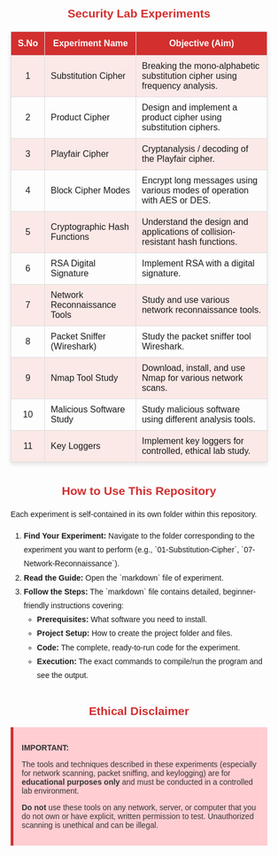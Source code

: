 <div style="font-family: 'Poppins', sans-serif; padding: 20px;">

<!-- Security Lab Experiments Table -->
<h2 style="text-align:center; color:#D32F2F; font-family:'Poppins', sans-serif;">Security Lab Experiments</h2>

<table style="width:100%; border-collapse: collapse; font-family: 'Poppins', sans-serif; margin-top: 20px; box-shadow: 0 4px 8px rgba(0,0,0,0.1);">
  <thead>
    <tr style="background-color:#D32F2F; color:white; text-align:center; font-weight:600;">
      <th style="padding:12px; border:1px solid #ddd;">S.No</th>
      <th style="padding:12px; border:1px solid #ddd;">Experiment Name</th>
      <th style="padding:12px; border:1px solid #ddd;">Objective (Aim)</th>
    </tr>
  </thead>
  <tbody>
    <tr style="text-align:center; background-color:#fbe9e7;">
      <td style="padding:10px; border:1px solid #ddd;">1</td>
      <td style="padding:10px; border:1px solid #ddd; text-align:left;">Substitution Cipher</td>
      <td style="padding:10px; border:1px solid #ddd; text-align:left;">Breaking the mono-alphabetic substitution cipher using frequency analysis.</td>
    </tr>
    <tr style="text-align:center;">
      <td style="padding:10px; border:1px solid #ddd;">2</td>
      <td style="padding:10px; border:1px solid #ddd; text-align:left;">Product Cipher</td>
      <td style="padding:10px; border:1px solid #ddd; text-align:left;">Design and implement a product cipher using substitution ciphers.</td>
    </tr>
    <tr style="text-align:center; background-color:#fbe9e7;">
      <td style="padding:10px; border:1px solid #ddd;">3</td>
      <td style="padding:10px; border:1px solid #ddd; text-align:left;">Playfair Cipher</td>
      <td style="padding:10px; border:1px solid #ddd; text-align:left;">Cryptanalysis / decoding of the Playfair cipher.</td>
    </tr>
    <tr style="text-align:center;">
      <td style="padding:10px; border:1px solid #ddd;">4</td>
      <td style="padding:10px; border:1px solid #ddd; text-align:left;">Block Cipher Modes</td>
      <td style="padding:10px; border:1px solid #ddd; text-align:left;">Encrypt long messages using various modes of operation with AES or DES.</td>
    </tr>
    <tr style="text-align:center; background-color:#fbe9e7;">
      <td style="padding:10px; border:1px solid #ddd;">5</td>
      <td style="padding:10px; border:1px solid #ddd; text-align:left;">Cryptographic Hash Functions</td>
      <td style="padding:10px; border:1px solid #ddd; text-align:left;">Understand the design and applications of collision-resistant hash functions.</td>
    </tr>
    <tr style="text-align:center;">
      <td style="padding:10px; border:1px solid #ddd;">6</td>
      <td style="padding:10px; border:1px solid #ddd; text-align:left;">RSA Digital Signature</td>
      <td style="padding:10px; border:1px solid #ddd; text-align:left;">Implement RSA with a digital signature.</td>
    </tr>
    <tr style="text-align:center; background-color:#fbe9e7;">
      <td style="padding:10px; border:1px solid #ddd;">7</td>
      <td style="padding:10px; border:1px solid #ddd; text-align:left;">Network Reconnaissance Tools</td>
      <td style="padding:10px; border:1px solid #ddd; text-align:left;">Study and use various network reconnaissance tools.</td>
    </tr>
    <tr style="text-align:center;">
      <td style="padding:10px; border:1px solid #ddd;">8</td>
      <td style="padding:10px; border:1px solid #ddd; text-align:left;">Packet Sniffer (Wireshark)</td>
      <td style="padding:10px; border:1px solid #ddd; text-align:left;">Study the packet sniffer tool Wireshark.</td>
    </tr>
    <tr style="text-align:center; background-color:#fbe9e7;">
      <td style="padding:10px; border:1px solid #ddd;">9</td>
      <td style="padding:10px; border:1px solid #ddd; text-align:left;">Nmap Tool Study</td>
      <td style="padding:10px; border:1px solid #ddd; text-align:left;">Download, install, and use Nmap for various network scans.</td>
    </tr>
    <tr style="text-align:center;">
      <td style="padding:10px; border:1px solid #ddd;">10</td>
      <td style="padding:10px; border:1px solid #ddd; text-align:left;">Malicious Software Study</td>
      <td style="padding:10px; border:1px solid #ddd; text-align:left;">Study malicious software using different analysis tools.</td>
    </tr>
    <tr style="text-align:center; background-color:#fbe9e7;">
      <td style="padding:10px; border:1px solid #ddd;">11</td>
      <td style="padding:10px; border:1px solid #ddd; text-align:left;">Key Loggers</td>
      <td style="padding:10px; border:1px solid #ddd; text-align:left;">Implement key loggers for controlled, ethical lab study.</td>
    </tr>
  </tbody>
</table>

<!-- How to Use Section -->
<h2 style="text-align:center; color:#D32F2F; font-family:'Poppins', sans-serif; margin-top:40px;">How to Use This Repository</h2>
<div style="text-align:left; max-width:800px; margin:auto; line-height:1.8;">
    <p>Each experiment is self-contained in its own folder within this repository.</p>
    <ol>
        <li><strong>Find Your Experiment:</strong> Navigate to the folder corresponding to the experiment you want to perform (e.g., `01-Substitution-Cipher`, `07-Network-Reconnaissance`).</li>
        <li><strong>Read the Guide:</strong> Open the `markdown` file of experiment.</li>
        <li><strong>Follow the Steps:</strong> The `markdown` file contains detailed, beginner-friendly instructions covering:
            <ul>
                <li><strong>Prerequisites:</strong> What software you need to install.</li>
                <li><strong>Project Setup:</strong> How to create the project folder and files.</li>
                <li><strong>Code:</strong> The complete, ready-to-run code for the experiment.</li>
                <li><strong>Execution:</strong> The exact commands to compile/run the program and see the output.</li>
            </ul>
        </li>
    </ol>
</div>

<!-- Ethical Disclaimer Section -->
<h2 style="text-align:center; color:#D32F2F; font-family:'Poppins', sans-serif; margin-top:40px;">Ethical Disclaimer</h2>
<div style="background-color:#ffcdd2; border-left: 5px solid #D32F2F; padding: 15px; max-width:800px; margin:auto; text-align:left;">
    <p style="font-weight:600; color:#333;">IMPORTANT:</p>
    <p style="color:#333;">The tools and techniques described in these experiments (especially for network scanning, packet sniffing, and keylogging) are for <strong>educational purposes only</strong> and must be conducted in a controlled lab environment.</p>
    <p style="color:#333;"><strong>Do not</strong> use these tools on any network, server, or computer that you do not own or have explicit, written permission to test. Unauthorized scanning is unethical and can be illegal.</p>
</div>

</div>
